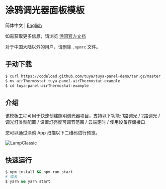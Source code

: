 # 涂鸦调光器面板模板



简体中文 | [English](./README.md)



如需获取更多信息，请浏览 [涂鸦官方文档](https://docs.tuya.com)



对于中国大陆以外的用户，请删除 `.npmrc` 文件。



## 手动下载

```bash
$ curl https://codeload.github.com/tuya/tuya-panel-demo/tar.gz/master | tar -xz --strip=2 tuya-panel-demo-master/examples/airThermostat
$ mv airThermostat tuya-panel-airThermostat-example
$ cd tuya-panel-airThermostat-example
```

## 介绍
该模板工程可用于快速创建照明调光器项目，支持以下功能: 1路调光 / 2路调光 / 调光灯类型配置 / 设置灯亮度可调节范围 / 云端定时 / 使用设备存储接口

您可以通过涂鸦 App 扫描以下二维码进行预览。

![LampClassic](https://images.tuyacn.com/rms-static/249dac90-0c67-11eb-897d-85bb9e60451e-1602492270041.png?tyName=airThermostat.png)

## 快速运行

```bash
$ npm install && npm run start
# 或者
$ yarn && yarn start
```

